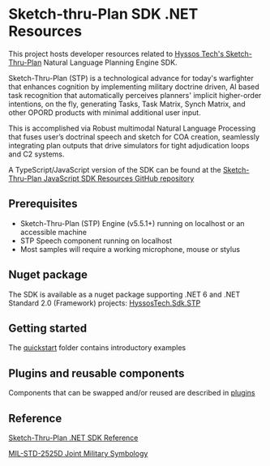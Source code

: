 # Sketch-thru-Plan SDK .NET Resources

This project hosts developer resources related to  [Hyssos Tech's Sketch-Thru-Plan](http://www.hyssos.com) Natural Language Planning Engine SDK.

Sketch-Thru-Plan (STP) is a technological advance for today's warfighter that enhances cognition by implementing military doctrine driven, 
AI based task recognition that automatically perceives planners' implicit higher-order intentions, on the fly, generating Tasks, Task Matrix, 
Synch Matrix, and other OPORD products with minimal additional user input. 

This is accomplished via Robust multimodal Natural Language Processing that fuses user’s doctrinal speech and sketch for COA creation, 
seamlessly integrating plan outputs that drive simulators for tight adjudication loops and C2 systems. 

A TypeScript/JavaScript version of the SDK can be found at the [Sketch-Thru-Plan JavaScript SDK Resources GitHub repository](https://github.com/hyssostech/sketch-thru-plan-sdk-resources)


## Prerequisites

* Sketch-Thru-Plan (STP) Engine (v5.5.1+) running on localhost or an accessible machine
* STP Speech component running on localhost
* Most samples will require a working microphone, mouse or stylus

## Nuget package

The SDK is available as a nuget package supporting .NET 6 and .NET Standard 2.0 (Framework) projects: [HyssosTech.Sdk.STP](https://www.nuget.org/packages/HyssosTech.Sdk.STP/)


## Getting started

The [quickstart](quickstart) folder contains introductory examples


## Plugins and reusable components

Components that can be swapped and/or reused are described in [plugins](plugins)

## Reference

[Sketch-Thru-Plan .NET SDK Reference](https://github.com/hyssostech/sketch-thru-plan-sdk-net/tree/main/docs/Sketch-Thru-Plan%20.NET%20SDK%20Reference.pdf)

[MIL-STD-2525D Joint Military Symbology](https://www.jcs.mil/Portals/36/Documents/Doctrine/Other_Pubs/ms_2525d.pdf)


